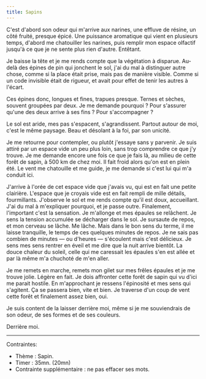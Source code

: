 ```yaml
---
title: Sapins
---
```


C'est d'abord son odeur qui m'arrive aux narines, une effluve de résine, un côté fruité, presque épicé. Une puissance aromatique qui vient en plusieurs temps, d'abord me chatouiller les narines, puis remplir mon espace olfactif jusqu'à ce que je ne sente plus rien d'autre. Entêtant.

Je baisse la tête et je me rends compte que la végétation à disparue. Au-delà des épines de pin qui jonchent le sol, j'ai du mal à distinguer autre chose, comme si la place était prise, mais pas de manière visible. Comme si un code invisible était de rigueur, et avait pour effet de tenir les autres à l'écart.

Ces épines donc, longues et fines, trapues presque. Ternes et sèches, souvent groupées par deux. Je me demande pourquoi ? Pour s'assurer qu'une des deux arrive à ses fins ? Pour s'accompagner ?

Le sol est aride, mes pas s'espacent, s'agrandissent. Partout autour de moi, c'est le même paysage. Beau et désolant à la foi, par son unicité.

Je me retourne pour contempler, ou plutôt j'essaye sans y parvenir. Je suis attiré par un espace vide un peu plus loin, sans trop comprendre ce que j'y trouve. Je me demande encore une fois ce que je fais là, au milieu de cette forêt de sapin, à 500 km de chez moi. Il fait froid alors qu'on est en plein été. Le vent me chatouille et me guide, je me demande si c'est lui qui m'a conduit ici.

J'arrive à l'orée de cet espace vide que j'avais vu, qui est en fait une petite clairière. L'espace que je croyais vide est en fait rempli de mille détails, fourmillants. J'observe le sol et me rends compte qu'il est doux, accueillant. J'ai du mal à m'expliquer pourquoi, et je passe outre. Finalement, l'important c'est la sensation. Je m'allonge et mes épaules se relâchent. Je sens la tension accumulée se décharger dans le sol. Je sursaute de repos, et mon cerveau se lâche. Me lâche. Mais dans le bon sens du terme, il me laisse tranquille, le temps de ces quelques minutes de repos. Je ne sais pas combien de minutes — ou d'heures — s'écoulent mais c'est délicieux. Je sens mes sens rentrer en éveil et me dire que la nuit arrive bientôt. La douce chaleur du soleil, celle qui me caressait les épaules s'en est allée et par là même m'a chuchoté de m'en aller.

Je me remets en marche, remets mon gilet sur mes frêles épaules et je me trouve jolie. Légère en fait. Je dois affronter cette forêt de sapin qui vu d'ici me parait hostile. En m'approchant je ressens l'épinosité et mes sens qui s'agitent. Ça se passera bien, vite et bien. Je traverse d'un coup de vent cette forêt et finalement assez bien, oui.

Je suis content de la laisser derrière moi, même si je me souviendrais de son odeur, de ses formes et de ses couleurs.

Derrière moi.

---

Contraintes:

- Thème : Sapin.
- Timer : 35mn. (20mn)
- Contrainte supplémentaire : ne pas effacer ses mots.

